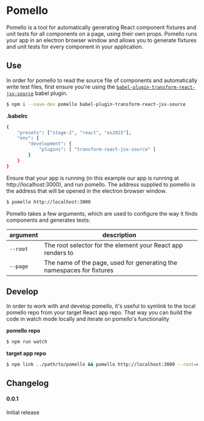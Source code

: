 # Pomello

Pomello is a tool for automatically generating React component fixtures and unit tests for all components on a page, using their own props. Pomello runs your app in an electron browser window and allows you to generate fixtures and unit tests for every component in your application.

## Use

In order for pomello to read the source file of components and automatically write test files, first ensure you're using the [`babel-plugin-transform-react-jsx-source`](https://github.com/babel/babel/tree/master/packages/babel-plugin-transform-react-jsx-source) babel plugin.


```bash
$ npm i --save-dev pomello babel-plugin-transform-react-jsx-source
```

**.babelrc**
```bash
{
    "presets": ["stage-2", "react", "es2015"],
    "env": {
        "development": {
            "plugins": [ "transform-react-jsx-source" ]
        }
    }
}
```

Ensure that your app is running (in this example our app is running at http://localhost:3000), and run pomello. The address supplied to pomello is the address that will be opened in the electron browser window.
```bash
$ pomello http://localhost:3000
```

Pomello takes a few arguments, which are used to configure the way it finds components and generates tests:

argument | description
-------- | -----------
`--root` | The root selector for the element your React app renders to
`--page` | The name of the page, used for generating the namespaces for fixtures

## Develop

In order to work with and develop pomello, it's useful to symlink to the local pomello repo from your target React app repo. That way you can build the code in watch mode locally and iterate on pomello's functionality

**pomello repo**
```bash
$ npm run watch
```

**target app repo**
```bash
$ npm link ../path/to/pomello && pomello http://localhost:3000 --root=#app --page index
```

## Changelog

#### 0.0.1

Initial release
